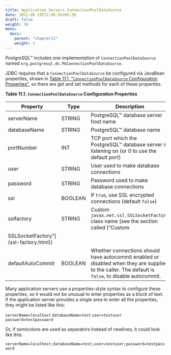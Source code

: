 ```yaml
---
title: Application Servers ConnectionPoolDataSource
date: 2022-06-19T22:46:55+05:30
draft: false
weight: 34
menu:
  docs:
    parent: "chapter11"
    weight: 2
---
```


PostgreSQL™ includes one implementation of `ConnectionPoolDataSource` named
`org.postgresql.ds.PGConnectionPoolDataSource`.

JDBC requires that a `ConnectionPoolDataSource` be configured via JavaBean
properties, shown in [Table 11.1, “`ConnectionPoolDataSource` Configuration Properties”](ds-cpds.html#ds-cpds-props),
so there are get and set methods for each of these properties.

**Table 11.1. `ConnectionPoolDataSource` Configuration Properties**

|Property|Type|Description|
|---|---|---|
|serverName|STRING|PostgreSQL™ database server host name|
|databaseName|STRING|PostgreSQL™ database name|
|portNumber|INT|TCP port which the PostgreSQL™ database server is listening on (or 0 to use the default port)|
|user|STRING|User used to make database connections|
|password|STRING|Password used to make database connections|
|ssl|BOOLEAN|If `true`, use SSL encrypted connections (default `false`)|
|sslfactory|STRING|Custom `javax.net.ssl.SSLSocketFactory` class name (see the section called [“Custom
SSLSocketFactory”](ssl-factory.html))|
|defaultAutoCommit|BOOLEAN|Whether connections should have autocommit enabled or disabled when they are supplied to the caller. The default is `false`, to disable autocommit.|

Many application servers use a properties-style syntax to configure these
properties, so it would not be unusual to enter properties as a block of text.
If the application server provides a single area to enter all the properties,
they might be listed like this:

`serverName=localhost`
`databaseName=test`
`user=testuser`
`password=testpassword`

Or, if semicolons are used as separators instead of newlines, it could look like
this:

`serverName=localhost;databaseName=test;user=testuser;password=testpassword`
